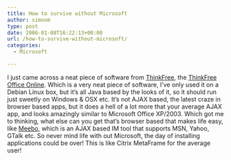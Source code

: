 ```yaml
---
title: How to survive without Microsoft
author: simonm
type: post
date: 2006-01-08T16:22:13+00:00
url: /how-to-survive-without-microsoft/
categories:
  - Microsoft

---
```

I just came across a neat piece of software from [ThinkFree][1], the [ThinkFree Office Online][2]. Which is a very neat piece of software, I&#8217;ve only used it on a Debian Linux box, but it&#8217;s all Java based by the looks of it, so it should run just sweetly on Windows & OSX etc. It&#8217;s not AJAX based, the latest craze in browser based apps, but it does a hell of a lot more that your average AJAX app, and looks amazingly similar to Microsoft Office XP/2003. Which got me to thinking, what else can you get that&#8217;s browser based that makes life easy, like [Meebo][3], which is an AJAX based IM tool that supports MSN, Yahoo, GTalk etc. So never mind life with out Microsoft, the day of installing applications could be over! This is like Citrix MetaFrame for the average user!

 [1]: http://www.thinkfree.com/index.jsp
 [2]: http://online.thinkfree.com/index.jsp
 [3]: http://www.meebo.com